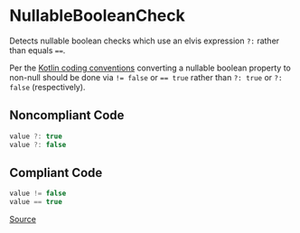 # NullableBooleanCheck

Detects nullable boolean checks which use an elvis expression `?:` rather than equals `==`.

Per the [Kotlin coding conventions](https://kotlinlang.org/docs/coding-conventions.html#nullable-boolean-values-in-conditions)
converting a nullable boolean property to non-null should be done via `!= false` or `== true`
rather than `?: true` or `?: false` (respectively).

## Noncompliant Code

```kotlin
value ?: true
value ?: false
```
## Compliant Code

```kotlin
value != false
value == true
```

[Source](https://detekt.dev/docs/rules/style#nullablebooleancheck)
